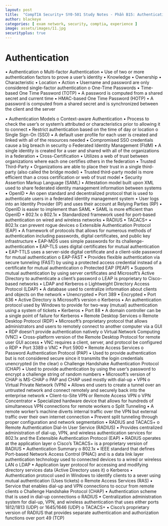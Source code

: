 ```yaml
---
layout: post
title:  "CompTIA Security+ SY0-501 Study Notes - Phần B15: Authentication"
author: blackeye
categories: [ exam network, security, comptia, experience ]
image: assets/images/11.jpg
securityplus: true
---
```


# Authentication
• Authentication
    o Multi-factor Authentication
        ▪ Use of two or more authentication factors to prove a user’s identity
            • Knowledge
            • Ownership
            • Characteristic
            • Location
            • Action
        ▪ Username and password are only considered single-factor authentication
    o One-Time Passwords
        ▪ Time-based One Time Password (TOTP)
            • A password is computed from a shared secret and current time
        ▪ HMAC-based One Time Password (HOTP)
            • A password is computed from a shared secret and is synchronized
            between the client and the server
            
• Authentication Models
    o Context-aware Authentication
        ▪ Process to check the user’s or system’s attributed or characteristics prior
        to allowing it to connect
        ▪ Restrict authentication based on the time of day or location
    o Single Sign-On (SSO)
        ▪ A default user profile for each user is created and linked with all of the
        resources needed
        ▪ Compromised SSO credentials cause a big breach in security
    o Federated Identity Management (FIdM)
        ▪ A single identity is created for a user and shared with all of the
        organizations in a federation
        ▪ Cross-Certification
            • Utilizes a web of trust between organizations where each one
            certifies others in the federation
        ▪ Trusted Third-Party
            • Organizations are able to place their trust in a single third-party
            (also called the bridge model)
            • Trusted third-party model is more efficient than a cross
            certification or web of trust model
▪ Security Assertion Markup Language (SAML)
• Attestation model built upon XML used to share federated
identity management information between systems
▪ OpenID
• An open standard and decentralized protocol that is used to
authenticate users in a federated identity management system
• User logs into an Identity Provider (IP) and uses their account at
Relying Parties (RP)
• OpenID is easier to implement than SAML
• SAML is more efficient than OpenID
• 802.1x
o 802.1x
▪ Standardized framework used for port-based authentication on wired
and wireless networks
▪ RADIUS
▪ TACACS+
▪ 802.1x can prevent rogue devices
o Extensible Authentication Protocol (EAP)
▪ A framework of protocols that allows for numerous methods of
authentication including passwords, digital certificates, and public key
infrastructure
▪ EAP-MD5 uses simple passwords for its challenge-authentication
▪ EAP-TLS uses digital certificates for mutual authentication
▪ EAP-TTLS uses a server-side digital certificate and a client-side password
for mutual authentication
o EAP-FAST
▪ Provides flexible authentication via secure tunneling (FAST) by using a
protected access credential instead of a certificate for mutual
authentication
o Protected EAP (PEAP)
▪ Supports mutual authentication by using server certificates and
Microsoft’s Active Directory to authenticate a client’s password
o LEAP is proprietary to Cisco-based networks
• LDAP and Kerberos
o Lightweight Directory Access Protocol (LDAP)
▪ A database used to centralize information about clients and objects on
the network
▪ Unencrypted
• Port 389
▪ Encrypted
• Port 636
▪ Active Directory is Microsoft’s version
o Kerberos
▪ An authentication protocol used by Windows to provide for two-way
(mutual) authentication using a system of tickets
▪ Kerberos
• Port 88
▪ A domain controller can be a single point of failure for Kerberos
• Remote Desktop Services
o Remote Desktop Protocol (RDP)
▪ Microsoft’s proprietary protocol that allows administrators and users to
remotely connect to another computer via a GUI
▪ RDP doesn’t provide authentication natively
o Virtual Network Computing (VNC)
▪ Cross-platform version of the Remote Desktop Protocol for remote user
GUI access
▪ VNC requires a client, server, and protocol be configured
o RDP
▪ Port 3389
o VNC
▪ Port 5900
• Remote Access Services
o Password Authentication Protocol (PAP)
▪ Used to provide authentication but is not considered secure since it
transmits the login credentials unencrypted (in the clear)
o Challenge Handshake Authentication Protocol (CHAP)
▪ Used to provide authentication by using the user’s password to encrypt a
challenge string of random numbers
▪ Microsoft’s version of CHAP is MS-CHAP
o PAP and CHAP used mostly with dial-up
• VPN
o Virtual Private Network (VPN)
▪ Allows end users to create a tunnel over an untrusted network and
connect remotely and securely back into the enterprise network
▪ Client-to-Site VPN or Remote Access VPN
o VPN Concentrator
▪ Specialized hardware device that allows for hundreds of simultaneous
VPN connections for remote workers
o Split Tunneling
▪ A remote worker’s machine diverts internal traffic over the VPN but
external traffic over their own internet connection
▪ Prevent split tunneling through proper configuration and network
segmentation
• RADIUS and TACACS+
o Remote Authentication Dial-In User Service (RADIUS)
▪ Provides centralized administration of dial-up, VPN, and wireless
authentication services for 802.1x and the Extensible Authentication
Protocol (EAP)
▪ RADIUS operates at the application layer
o Cisco’s TACACS+ is a proprietary version of RADIUS
• Authentication Summary
o 802.1x
▪ IEEE standard that defines Port-based Network Access Control (PNAC)
and is a data link layer authentication technology used to connected
devices to a wired or wireless LAN
o LDAP
▪ Application layer protocol for accessing and modifying directory services
data (Active Directory uses it)
o Kerberos
▪ Authentication protocol used in Windows to identify clients to a sever
using mutual authentication (Uses tickets)
o Remote Access Services (RAS)
▪ Service that enables dial-up and VPN connections to occur from remote
clients
o Challenge Handshake Protocol (CHAP)
▪ Authentication scheme that is used in dial-up connections
o RADIUS
▪ Centralization administration system for dial-up, VPN, and wireless
authentication that uses either ports 1812/1813 (UDP) or 1645/1646
(UDP)
o TACACS+
▪ Cisco’s proprietary version of RADIUS that provides separate
authentication and authorization functions over port 49 (TCP)
